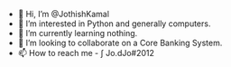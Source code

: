 - 👋 Hi, I’m @JothishKamal
- 👀 I’m interested in Python and generally computers.
- 🌱 I’m currently learning nothing.
- 💞️ I’m looking to collaborate on a Core Banking System.
- 📫 How to reach me - ∫ Jo.dJo#2012

<!---
JothishKamal/JothishKamal is a ✨ special ✨ repository because its `README.md` (this file) appears on your GitHub profile.
You can click the Preview link to take a look at your changes.
--->

